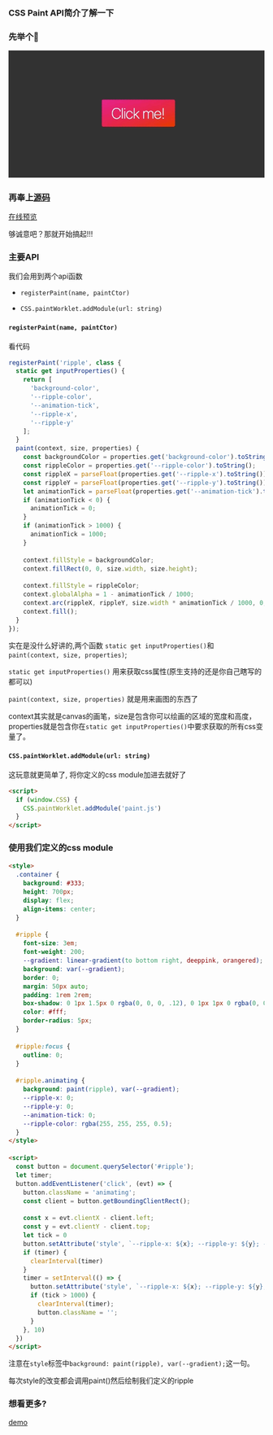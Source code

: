 ### CSS Paint API简介了解一下

### 先举个🌰

![预览效果](https://raw.githubusercontent.com/zheng-chuang/houdini/master/ripple/ripple.gif)

### 再奉上[源码](https://github.com/zheng-chuang/houdini/tree/master/ripple)

[在线预览](https://zheng-chuang.github.io/houdini/ripple/index.html)

够诚意吧？那就开始搞起!!!

### 主要API

我们会用到两个api函数

- `registerPaint(name, paintCtor)`


- `CSS.paintWorklet.addModule(url: string)`


#### `registerPaint(name, paintCtor)`


看代码

```js
registerPaint('ripple', class {
  static get inputProperties() {
    return [
      'background-color',
      '--ripple-color',
      '--animation-tick',
      '--ripple-x',
      '--ripple-y'
    ];
  }
  paint(context, size, properties) {
    const backgroundColor = properties.get('background-color').toString();
    const rippleColor = properties.get('--ripple-color').toString();
    const rippleX = parseFloat(properties.get('--ripple-x').toString());
    const rippleY = parseFloat(properties.get('--ripple-y').toString());
    let animationTick = parseFloat(properties.get('--animation-tick').toString());
    if (animationTick < 0) {
      animationTick = 0;
    }
    if (animationTick > 1000) {
      animationTick = 1000;
    }

    context.fillStyle = backgroundColor;
    context.fillRect(0, 0, size.width, size.height);

    context.fillStyle = rippleColor;
    context.globalAlpha = 1 - animationTick / 1000;
    context.arc(rippleX, rippleY, size.width * animationTick / 1000, 0, 2 * Math.PI);
    context.fill();
  }
});
```

实在是没什么好讲的,两个函数 `static get inputProperties()`和`paint(context, size, properties)`;

`static get inputProperties()` 用来获取css属性(原生支持的还是你自己瞎写的都可以)

`paint(context, size, properties)` 就是用来画图的东西了

context其实就是canvas的画笔，size是包含你可以绘画的区域的宽度和高度，properties就是包含你在`static get inputProperties()`中要求获取的所有css变量了。

#### `CSS.paintWorklet.addModule(url: string)`

这玩意就更简单了, 将你定义的css module加进去就好了

```html
<script>
  if (window.CSS) {
    CSS.paintWorklet.addModule('paint.js')
  }
</script>
```

### 使用我们定义的css module

```html
<style>
  .container {
    background: #333;
    height: 700px;
    display: flex;
    align-items: center;
  }

  #ripple {
    font-size: 3em;
    font-weight: 200;
    --gradient: linear-gradient(to bottom right, deeppink, orangered);
    background: var(--gradient);
    border: 0;
    margin: 50px auto;
    padding: 1rem 2rem;
    box-shadow: 0 1px 1.5px 0 rgba(0, 0, 0, .12), 0 1px 1px 0 rgba(0, 0, 0, .24);
    color: #fff;
    border-radius: 5px;
  }

  #ripple:focus {
    outline: 0;
  }

  #ripple.animating {
    background: paint(ripple), var(--gradient);
    --ripple-x: 0;
    --ripple-y: 0;
    --animation-tick: 0;
    --ripple-color: rgba(255, 255, 255, 0.5);
  }
</style>

<script>
  const button = document.querySelector('#ripple');
  let timer;
  button.addEventListener('click', (evt) => {
    button.className = 'animating';
    const client = button.getBoundingClientRect();

    const x = evt.clientX - client.left;
    const y = evt.clientY - client.top;
    let tick = 0
    button.setAttribute('style', `--ripple-x: ${x}; --ripple-y: ${y}; --animation-tick: ${tick}`);
    if (timer) {
      clearInterval(timer)
    }
    timer = setInterval(() => {
      button.setAttribute('style', `--ripple-x: ${x}; --ripple-y: ${y}; --animation-tick: ${tick+=10}`);
      if (tick > 1000) {
        clearInterval(timer);
        button.className = '';
      }
    }, 10)
  })
</script>

```

注意在`style`标签中`background: paint(ripple), var(--gradient);`这一句。

每次style的改变都会调用paint()然后绘制我们定义的ripple

### 想看更多?

[demo](https://css-houdini.rocks/)
